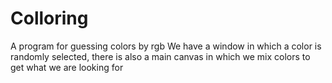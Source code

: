 # Colloring

A program for guessing colors by rgb
We have a window in which a color is randomly selected, there is also a main canvas in which we mix colors to get what we are looking for
